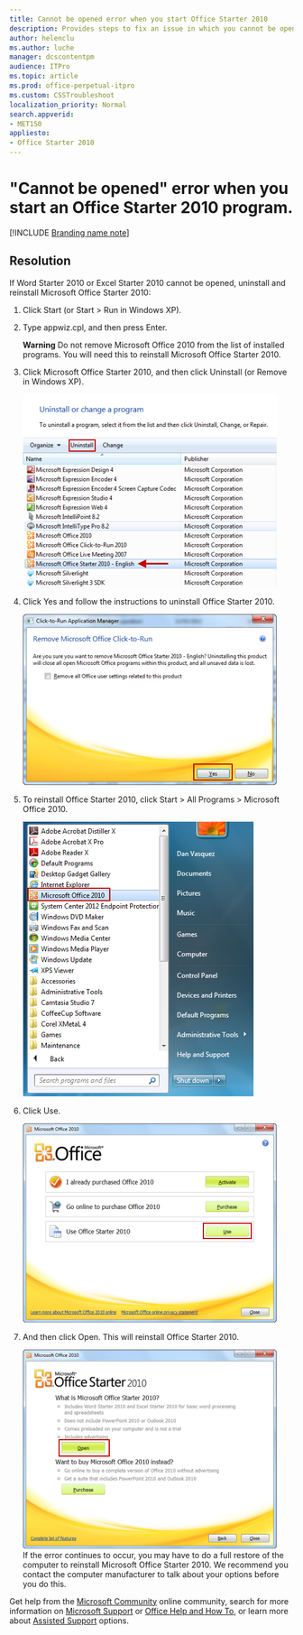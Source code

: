 ```yaml
---
title: Cannot be opened error when you start Office Starter 2010
description: Provides steps to fix an issue in which you cannot be opened error you may get with Office Starter 2010.
author: helenclu
ms.author: luche
manager: dcscontentpm
audience: ITPro 
ms.topic: article 
ms.prod: office-perpetual-itpro
ms.custom: CSSTroubleshoot
localization_priority: Normal
search.appverid: 
- MET150
appliesto:
- Office Starter 2010
---
```


# "Cannot be opened" error when you start an Office Starter 2010 program.

[!INCLUDE [Branding name note](../../../includes/branding-name-note.md)]

##  Resolution

If Word Starter 2010 or Excel Starter 2010 cannot be opened, uninstall and reinstall Microsoft Office Starter 2010: 
 
1. Click Start (or Start > Run in Windows XP).    
2. Type appwiz.cpl, and then press Enter.

   **Warning** Do not remove Microsoft Office 2010 from the list of installed programs. You will need this to reinstall Microsoft Office Starter 2010.

3. Click Microsoft Office Starter 2010, and then click Uninstall (or Remove in Windows XP).

    ![Uninstall](./media/cannot-be-opened-error-when-start/uninstall.png)    
4. Click Yes and follow the instructions to uninstall Office Starter 2010.

    ![Yes](./media/cannot-be-opened-error-when-start/yes.png)    
5. To reinstall Office Starter 2010, click Start > All Programs > Microsoft Office 2010.

    ![Start > All Programs > Microsoft Office 2010](./media/cannot-be-opened-error-when-start/start-all-programs-microsoft-office-2010.png)    
6. Click Use.

    ![Use](./media/cannot-be-opened-error-when-start/use.png)    
7. And then click Open. This will reinstall Office Starter 2010.

    ![Open](./media/cannot-be-opened-error-when-start/open.png)    
 If the error continues to occur, you may have to do a full restore of the computer to reinstall Microsoft Office Starter 2010. We recommend you contact the computer manufacturer to talk about your options before you do this.

Get help from the [Microsoft Community](https://answers.microsoft.com/) online community, search for more information on [Microsoft Support](https://support.microsoft.com/search/) or [Office Help and How To](https://office.microsoft.com/support/), or learn more about [Assisted Support](https://support.microsoft.com/contactus/) options.
